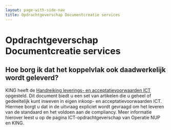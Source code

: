 ```yaml
---
layout: page-with-side-nav
title: Opdrachtgeverschap Documentcreatie services
---
```

# Opdrachtgeverschap Documentcreatie services

## Hoe borg ik dat het koppelvlak ook daadwerkelijk wordt geleverd?

KING heeft de [Handreiking leverings- en acceptatievoorwaarden ICT](http://www.gemmaonline.nl/images/cocreatiebasisgemeente/0/06/130131_Leverings_en_acceptatievoorwaarden_versie_2_Definitief.pdf) opgesteld. Dit document biedt u een set van artikelen die u geheel of gedeeltelijk kunt inweven in eigen inkoop- en acceptatievoorwaarden ICT. Hiermee borgt u dat in de uitvraag expliciet wordt gevraagd om het leveren van de standaard en het voldoen aan de compliancy. Meer informatie hierover leest u op de pagina ICT-opdrachtgeverschap van Operatie NUP en KING.